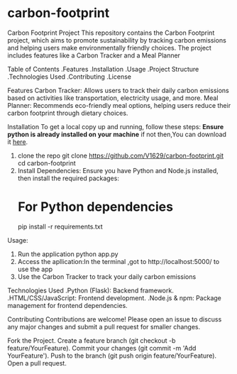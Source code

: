 # carbon-footprint
Carbon Footprint Project
This repository contains the Carbon Footprint project, which aims to promote sustainability by tracking carbon emissions and helping users make environmentally friendly choices. The project includes features like a Carbon Tracker and a Meal Planner

Table of Contents
 .Features
 .Installation
 .Usage
 .Project Structure
 .Technologies Used
 .Contributing
 .License

Features
 Carbon Tracker: Allows users to track their daily carbon emissions based on activities like transportation, electricity usage, and more.
 Meal Planner: Recommends eco-friendly meal options, helping users reduce their carbon footprint through dietary choices.

Installation
To get a local copy up and running, follow these steps:
**Ensure python is already installed  on your machine**
if not then,You can download it [here](https://www.python.org/downloads/).

1. clone the repo
   git clone https://github.com/V1629/carbon-footprint.git
   cd carbon-footprint
2. Install Dependencies: Ensure you have Python and Node.js installed, then install the required packages:
   # For Python dependencies
   pip install -r requirements.txt

Usage:
1. Run the application
   python app.py
2. Access the apllication:In the terminal ,got to
   http://localhost:5000/ to use the app
3. Use the Carbon Tracker to track your daily carbon emissions

Technologies Used
 .Python (Flask): Backend framework.
 .HTML/CSS/JavaScript: Frontend development.
 .Node.js & npm: Package management for frontend dependencies.

Contributing
Contributions are welcome! Please open an issue to discuss any major changes and submit a pull request for smaller changes.

Fork the Project.
Create a feature branch (git checkout -b feature/YourFeature).
Commit your changes (git commit -m 'Add YourFeature').
Push to the branch (git push origin feature/YourFeature).
Open a pull request.

